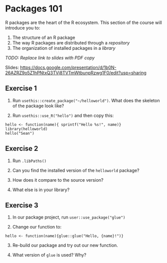 # Packages 101

R packages are the heart of the R ecosystem. This section of the course
will introduce you to:

1. The structure of an R package
2. The way R packages are distributed through a *repository*
3. The organization of installed packages in a *library*

*TODO: Replace link to slides with PDF copy*

Slides: https://docs.google.com/presentation/d/1b0N-26AZRZ9o5Z1hPNtxQ3TVj8TVTmWtbunpRzwg1F0/edit?usp=sharing

## Exercise 1

1. Run `usethis::create_package("~/helloworld")`. What does the skeleton of the package look like?


2. Run `usethis::use_R("hello")` and then copy this:

```
hello <- function(name){ sprintf("Hello %s!", name)} 
library(helloworld)
hello("Sean")
```

## Exercise 2

1. Run `.libPaths()`

2. Can you find the installed version of the `helloworld` package?

3. How does it compare to the source version?

4. What else is in your library?

## Exercise 3

1. In our package project, run `user::use_package("glue")`

2. Change our function to: 

```
hello <- function(name){glue::glue("Hello, {name}!")}
```

3. Re-build our package and try out our new function.

4. What version of `glue` is used? Why?


